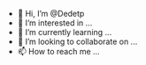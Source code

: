 - 👋 Hi, I’m @Dedetp
- 👀 I’m interested in ...
- 🌱 I’m currently learning ...
- 💞️ I’m looking to collaborate on ...
- 📫 How to reach me ...

<!---
Dedetp/Dedetp is a ✨ special ✨ repository because its `README.md` (this file) appears on your GitHub profile.
You can click the Preview link to take a look at your changes.
--->
